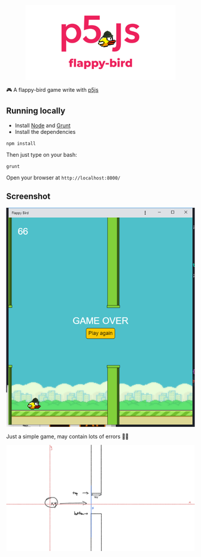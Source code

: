 <p align="center"><img src="/assets/repository-open-graph-template.jpg" width="400"></p>

🎮 A flappy-bird game write with [p5js](https://p5js.org/)

## Running locally

- Install [Node](http://nodejs.org/download/) and [Grunt](http://gruntjs.com/)
- Install the dependencies

```
npm install
```

Then just type on your bash:

```
grunt
```

Open your browser at `http://localhost:8000/`



## Screenshot

<p align="center"><img src="/assets/screenshot.png"></p>

Just a simple game, may contain lots of errors 🤣🤣

![](assets/birdy-algorithm.jpg)
